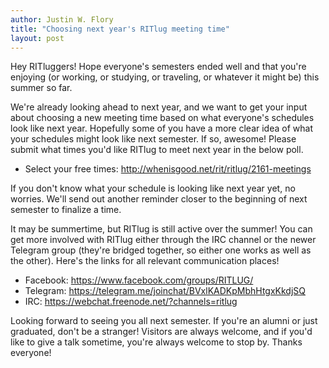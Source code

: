 ```yaml
---
author: Justin W. Flory
title: "Choosing next year's RITlug meeting time"
layout: post
---
```


Hey RITluggers! Hope everyone's semesters ended well and that you're enjoying (or working, or studying, or traveling, or whatever it might be) this summer so far.

We're already looking ahead to next year, and we want to get your input about choosing a new meeting time based on what everyone's schedules look like next year. Hopefully some of you have a more clear idea of what your schedules might look like next semester. If so, awesome! Please submit what times you'd like RITlug to meet next year in the below poll.

* Select your free times: http://whenisgood.net/rit/ritlug/2161-meetings

If you don't know what your schedule is looking like next year yet, no worries. We'll send out another reminder closer to the beginning of next semester to finalize a time.

It may be summertime, but RITlug is still active over the summer! You can get more involved with RITlug either through the IRC channel or the newer Telegram group (they're bridged together, so either one works as well as the other). Here's the links for all relevant communication places!

* Facebook: https://www.facebook.com/groups/RITLUG/
* Telegram: https://telegram.me/joinchat/BVxlKADKpMbhHtgxKkdjSQ
* IRC:      https://webchat.freenode.net/?channels=ritlug

Looking forward to seeing you all next semester. If you're an alumni or just graduated, don't be a stranger! Visitors are always welcome, and if you'd like to give a talk sometime, you're always welcome to stop by. Thanks everyone!
